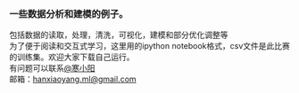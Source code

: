 ### 一些数据分析和建模的例子。
包括数据的读取，处理，清洗，可视化，建模和部分优化调整等<br>
为了便于阅读和交互式学习，这里用的ipython notebook格式，csv文件是此比赛的训练集。欢迎大家下载自己运行。<br>
有问题可以联系[@寒小阳](http://blog.csdn.net/han_xiaoyang)<br>
邮箱：hanxiaoyang.ml@gmail.com
